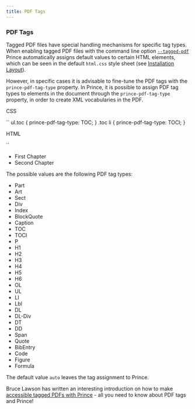 ```yaml
---
title: PDF Tags
---
```


### PDF Tags

Tagged PDF files have special handling mechanisms for specific tag types. When enabling tagged PDF files with the command line option [`--tagged-pdf`](doc-refs.html#cl-tagged-pdf) Prince automatically assigns default values to certain HTML elements, which can be seen in the default `html.css` style sheet (see [Installation Layout](installation-layout.html#installation-layout)).

However, in specific cases it is advisable to fine-tune the PDF tags with the `prince-pdf-tag-type` property. In Prince, it is possible to assign PDF tag types to elements in the document through the `prince-pdf-tag-type` property, in order to create XML vocabularies in the PDF.

CSS

``
    ul.toc {
      prince-pdf-tag-type: TOC;
    }
    .toc li {
      prince-pdf-tag-type: TOCI;
    }

HTML

``
    <ul class="toc">
      <li>First Chapter</li>
      <li>Second Chapter</li>
    </ul>

The possible values are the following PDF tag types:

-   Part
-   Art
-   Sect
-   Div
-   Index
-   BlockQuote
-   Caption
-   TOC
-   TOCI
-   P
-   H1
-   H2
-   H3
-   H4
-   H5
-   H6
-   OL
-   UL
-   LI
-   Lbl
-   DL
-   DL-Div
-   DT
-   DD
-   Span
-   Quote
-   BibEntry
-   Code
-   Figure
-   Formula

The default value `auto` leaves the tag assignment to Prince.

Bruce Lawson has written an interesting introduction on how to make [accessible tagged PDFs with Prince](https://medium.com/@bruce_39084/making-accessible-tagged-pdfs-with-prince-ad7fd7a48711) - all you need to know about PDF tags and Prince!

